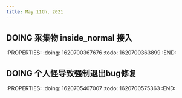 ```yaml
---
title: May 11th, 2021
---
```


## DOING 采集物 inside_normal 接入
:PROPERTIES:
:doing: 1620700367676
:todo: 1620700363899
:END:
## DOING 个人怪导致强制退出bug修复
:PROPERTIES:
:doing: 1620705407007
:todo: 1620700575363
:END:
